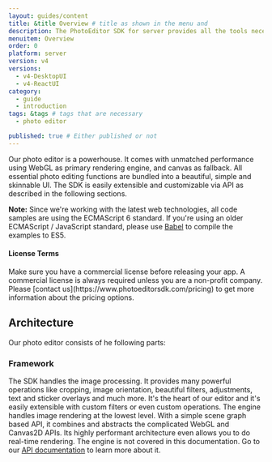 ```yaml
---
layout: guides/content
title: &title Overview # title as shown in the menu and
description: The PhotoEditor SDK for server provides all the tools necessary to enhance your product with state-of-the-art photo editing features, effects, and assets.
menuitem: Overview
order: 0
platform: server
version: v4
versions:
  - v4-DesktopUI
  - v4-ReactUI
category:
  - guide
  - introduction
tags: &tags # tags that are necessary
  - photo editor

published: true # Either published or not
---
```



Our photo editor is a powerhouse. It comes with unmatched performance using WebGL as primary
rendering engine, and canvas as fallback. All essential photo editing functions are bundled into a
beautiful, simple and skinnable UI. The SDK is easily extensible and customizable via API as
described in the following sections.

__Note:__ Since we're working with the latest web technologies, all code samples are using the
ECMAScript 6 standard. If you're using an older ECMAScript / JavaScript standard, please use
[Babel](http://babeljs.io/) to compile the examples to ES5.

<div class="documentation__disclaimer">
<h4 id="license-terms">License Terms</h4>
Make sure you have a commercial license before releasing your app.
A commercial license is always required unless you are a non-profit company. Please [contact us](https://www.photoeditorsdk.com/pricing) to get more information about the pricing options.
</div>



## Architecture

Our photo editor consists of he following parts:

### Framework
  The SDK handles the image processing.
  It provides many powerful operations like cropping, image
  orientation, beautiful filters, adjustments, text and sticker overlays and much more. It's the
  heart of our editor and it's easily extensible with custom filters or even custom operations.
  The engine handles image rendering at the lowest level. With a simple scene graph based API, it
  combines and abstracts the complicated WebGL and Canvas2D APIs. Its highly performant architecture
  even allows you to do real-time rendering.
  The engine is not covered in this documentation. Go to
  our [API documentation](https://docs.photoeditorsdk.com/apidocs/server/v4/PhotoEditorSDK.Engine.html) to
  learn more about it.
